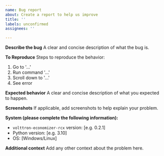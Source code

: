 ```yaml
---
name: Bug report
about: Create a report to help us improve
title: ''
labels: unconfirmed
assignees: ''

---
```


**Describe the bug**
A clear and concise description of what the bug is.

**To Reproduce**
Steps to reproduce the behavior:
1. Go to '...'
2. Run command '...'
3. Scroll down to '...'
4. See error

**Expected behavior**
A clear and concise description of what you expected to happen.

**Screenshots**
If applicable, add screenshots to help explain your problem.

**System (please complete the following information):**
- `volttron-economizer-rcx` version: [e.g. 0.2.1]
- Python version: [e.g. 3.10]
- OS: [Windows/Linux]

**Additional context**
Add any other context about the problem here.
